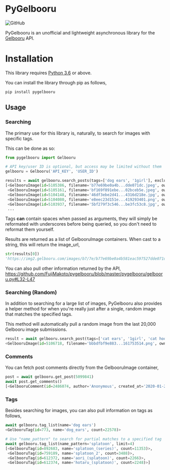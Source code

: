 # PyGelbooru
![GitHub](https://img.shields.io/github/license/FujiMakoto/pygelbooru)

PyGelbooru is an unofficial and lightweight asynchronous library for the [Gelbooru](https://gelbooru.com/) API.

# Installation
This library requires [Python 3.6](https://www.python.org) or above.

You can install the library through pip as follows,
```shell script
pip install pygelbooru
```

## Usage

### Searching
The primary use for this library is, naturally, to search for images with specific tags.

This can be done as so:
```python
from pygelbooru import Gelbooru

# API key/user ID is optional, but access may be limited without them
gelbooru = Gelbooru('API_KEY', 'USER_ID')

results = await gelbooru.search_posts(tags=['dog ears', '1girl'], exclude_tags=['nude'])
[<GelbooruImage(id=5105386, filename='b77e69be0a4b...dde071dc.jpeg', owner='anon2003')>,
 <GelbooruImage(id=5105161, filename='bf169f891ebe...02bceb5e.jpeg', owner='cpee')>,
 <GelbooruImage(id=5104148, filename='46df3ebe2d41...4316d218e.jpg', owner='danbooru')>,
 <GelbooruImage(id=5104080, filename='e8eec23d151e...419293401.png', owner='anon2003')>,
 <GelbooruImage(id=5103937, filename='5bf279f3c546...be3fc53c8.jpg', owner='danbooru')>,
 ...
 ```
Tags **can** contain spaces when passed as arguments, they will simply be reformated with underscores before being queried, so you don't need to reformat them yourself.

Results are returned as a list of GelbooruImage containers. When cast to a string, this will return the image_url,
```python
str(results[0])
'https://img2.gelbooru.com/images/b7/7e/b77e69be0a4b581eac597527dde071dc.jpeg'
```

You can also pull other information returned by the API,
https://github.com/FujiMakoto/pygelbooru/blob/master/pygelbooru/gelbooru.py#L32-L47

### Searching (Random)
In addition to searching for a large list of images, PyGelbooru also provides a helper method for when you're really just after a single, random image that matches the specified tags.

This method will automatically pull a random image from the last 20,000 Gelbooru image submissions.

```python
result = await gelbooru.search_post(tags=['cat ears', '1girl', 'cat hood', 'bell'], exclude_tags=['nude'])
<GelbooruImage(id=5106718, filename='bbbdfbf9e883...161753514.png', owner='6498')>
```

### Comments

You can fetch post comments directly from the GelbooruImage container,
```python
post = await gelbooru.get_post(5099841)
await post.get_comments()
[<GelbooruComment(id=2486074, author='Anonymous', created_at='2020-01-28 08:47')>]
```

### Tags
Besides searching for images, you can also pull information on tags as follows,
```python
await gelbooru.tag_list(name='dog ears')
<GelbooruTag(id=773, name='dog_ears', count=22578)>

# Use "name_pattern" to search for partial matches to a specified tag
await gelbooru.tag_list(name_pattern='splatoon', limit=4)
[<GelbooruTag(id=892683, name='splatoon_(series)', count=11353)>,
 <GelbooruTag(id=759189, name='splatoon_2', count=3488)>,
 <GelbooruTag(id=612372, name='aori_(splatoon)', count=2266)>,
 <GelbooruTag(id=612374, name='hotaru_(splatoon)', count=2248)>]
```
